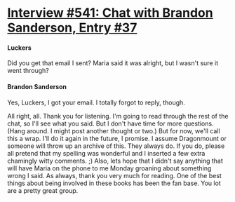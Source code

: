 # [Interview #541: Chat with Brandon Sanderson, Entry #37](https://www.theoryland.com/intvmain.php?i=541#37)

#### Luckers

Did you get that email I sent? Maria said it was alright, but I wasn't sure it went through?

#### Brandon Sanderson

Yes, Luckers, I got your email. I totally forgot to reply, though.

All right, all. Thank you for listening. I'm going to read through the rest of the chat, so I'll see what you said. But I don't have time for more questions. (Hang around. I might post another thought or two.) But for now, we'll call this a wrap. I'll do it again in the future, I promise. I assume Dragonmount or someone will throw up an archive of this. They always do. If you do, please all pretend that my spelling was wonderful and I inserted a few extra chamingly witty comments. ;) Also, lets hope that I didn't say anything that will have Maria on the phone to me Monday groaning about something wrong I said. As always, thank you very much for reading. One of the best things about being involved in these books has been the fan base. You lot are a pretty great group.

